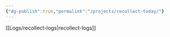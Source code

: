 ```yaml
---
{"dg-publish":true,"permalink":"/projects/recollect-today/"}
---
```




[[Logs/recollect-logs\|recollect-logs]]
